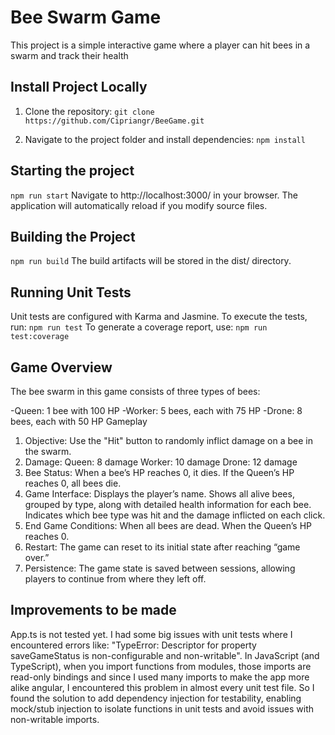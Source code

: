 # Bee Swarm Game

This project is a simple interactive game where a player can hit bees in a swarm and track their health

## Install Project Locally

1. Clone the repository:
  `git clone https://github.com/Cipriangr/BeeGame.git`


2. Navigate to the project folder and install dependencies:
  `npm install`


## Starting the project
  `npm run start`
  Navigate to http://localhost:3000/ in your browser. The application will automatically reload if you modify source files.

## Building the Project
  `npm run build`
  The build artifacts will be stored in the dist/ directory.

## Running Unit Tests
  Unit tests are configured with Karma and Jasmine. To execute the tests, run: `npm run test`
  To generate a coverage report, use: `npm run test:coverage`

## Game Overview
  The bee swarm in this game consists of three types of bees:

  -Queen: 1 bee with 100 HP
  -Worker: 5 bees, each with 75 HP
  -Drone: 8 bees, each with 50 HP
  Gameplay
  1. Objective: Use the "Hit" button to randomly inflict damage on a bee in the swarm.
  2. Damage:
      Queen: 8 damage
      Worker: 10 damage
      Drone: 12 damage
  3. Bee Status:
      When a bee’s HP reaches 0, it dies.
      If the Queen’s HP reaches 0, all bees die.
  4. Game Interface:
      Displays the player’s name.
      Shows all alive bees, grouped by type, along with detailed health information for each bee.
      Indicates which bee type was hit and the damage inflicted on each click.
  5. End Game Conditions:
      When all bees are dead.
      When the Queen’s HP reaches 0.
  6. Restart: The game can reset to its initial state after reaching “game over.”
  7. Persistence: The game state is saved between sessions, allowing players to continue from where they left off.

## Improvements to be made
  App.ts is not tested yet. I had some big issues with unit tests where I encountered errors like: "TypeError: Descriptor for property saveGameStatus is non-configurable and non-writable". In JavaScript (and TypeScript), when you import functions from modules, those imports are read-only bindings and since I used many imports to make the app more alike angular, I encountered this problem in almost every unit test file. So I found the solution to add dependency injection for testability, enabling mock/stub injection to isolate functions in unit tests and avoid issues with non-writable imports.